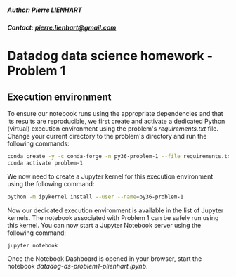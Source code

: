 ##### Author: Pierre LIENHART
##### Contact: pierre.lienhart@gmail.com

# Datadog data science homework - Problem 1

## Execution environment
To ensure our notebook runs using the appropriate dependencies and that its results are reproducible, we first create 
and activate a dedicated Python (virtual) execution environment using the problem's  *requirements.txt* file. Change 
your current directory to the problem's directory and run the following commands:

```bash
conda create -y -c conda-forge -n py36-problem-1 --file requirements.txt
conda activate problem-1
```

We now need to create a Jupyter kernel for this execution environment using the following command:

```bash
python -m ipykernel install --user --name=py36-problem-1
```

Now our dedicated execution environment is available in the list of Jupyter kernels. The notebook associated with 
Problem 1 can be safely run using this kernel. You can now start a Jupyter Notebook server using the following command:

```bash 
jupyter notebook
```

Once the Notebook Dashboard is opened in your browser, start the notebook *datadog-ds-problem1-plienhart.ipynb*.


